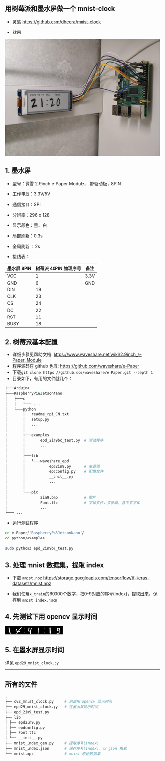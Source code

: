 ## 用树莓派和墨水屏做一个 mnist-clock

- 灵感 https://github.com/dheera/mnist-clock

- 效果

![](epd29_mnist_clock.jpg)

## 1. 墨水屏
- 型号：微雪 2.9inch e-Paper Module， 带驱动板，8PIN
- 工作电压：3.3V/5V
- 通信接口：SPI
- 分辨率：296 x 128
- 显示颜色：黑、白
- 局部刷新：0.3s
- 全局刷新 ：2s

- 接线表：

| 墨水屏 8PIN | 树莓派 40PIN 物理序号 | 备注 |
| ----------- | --------------------- | ---- |
| VCC         | 1                     | 3.3V |
| GND         | 6                     | GND  |
| DIN         | 19                    |
| CLK         | 23                    |
| CS          | 24                    |
| DC          | 22                    |
| RST         | 11                    |
| BUSY        | 18                    |


## 2. 树莓派基本配置

- 详细步骤见帮助文档: https://www.waveshare.net/wiki/2.9inch_e-Paper_Module
- 程序源码在 github 也有: https://github.com/waveshare/e-Paper
- 下载`git clone https://github.com/waveshare/e-Paper.git --depth 1`
- 目录如下，有用的文件就几个：

``` bash
├───Arduino
├───RaspberryPi&JetsonNano
│   ├───c
│   │   └─── ...
│   └───python
│       │   readme_rpi_CN.txt
│       │   setup.py
│       │   ...
│       │
│       ├───examples
│       │       epd_2in9bc_test.py  # 测试程序
│       │       ...
│       │
│       ├───lib
│       │   └───waveshare_epd
│       │           epd2in9.py      # 主逻辑
│       │           epdconfig.py    # 配置文件
│       │           __init__.py
│       │           ...
│       │
│       └───pic                
│               2in9.bmp            # 图片
│               Font.ttc            # 字体文件，文泉驿，含中文字体
│               ...
└─── ...

```

- 运行测试程序
 
``` bash
cd e-Paper/'RaspberryPi&JetsonNano'/
cd python/examples

sudo python3 epd_2in9bc_test.py
```

## 3. 处理 mnist 数据集，提取 index

- 下载 `mnist.npz`
https://storage.googleapis.com/tensorflow/tf-keras-datasets/mnist.npz

- 我们使用`x_train`的60000个数字，把0-9对应的序号(index)，提取出来，保存到 `mnist_index.json`


## 4. 先测试下用 opencv 显示时间

![](cv2-mnist-clock.png)


## 5. 在墨水屏显示时间

详见 `epd29_mnist_clock.py`

---

## 所有的文件

``` bash
.
├── cv2_mnist_clock.py     # 测试用 opencv 显示时间
├── epd29_mnist_clock.py   # 在墨水屏显示时间
├── epd_2in9_test.py
├── lib
│ ├── epd2in9.py
│ ├── epdconfig.py
│ ├── Font.ttc
│ └── __init__.py
├── mnist_index_gen.py     # 提取序号(index)
├── mnist_index.json       # 保存序号(index)，以 json 格式
└── mnist.npz              # mnist 原始数据集 

```
